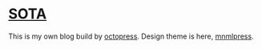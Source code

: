 # [SOTA](http://deeeet.com/writing/)

This is my own blog build by [octopress](http://octopress.org/). Design theme is here, [mnmlpress](https://github.com/tcnksm/mnmlpress). 
